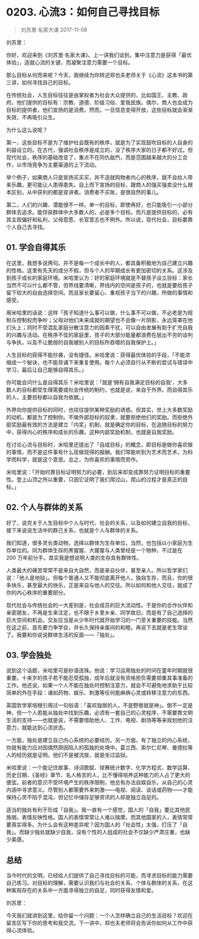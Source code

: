 # 0203. 心流3：如何自己寻找目标
> 刘苏里·名家大课
2017-11-08

刘苏里：

你好，欢迎来到《刘苏里·名家大课》。上一讲我们谈到，集中注意力是获得「最优体验」，造就心流的关键，而凝聚注意力需要一个目标。

那么目标从何而来呢？今天，我继续为你转述郑也夫老师关于《心流》这本书的第三讲，如何寻找自己的目标。

在传统社会，人生目标往往是由掌权者为社会大众提供的，比如国王、主教、政府。他们提供的目标有：宗教、道德、阶级习俗、爱我民族。偶尔，商人也会成为目标的提供者，他们宣扬的是消费。然而，一旦信息变得开放，这些目标就会渐渐失效，不再吸引众生。

为什么这么说呢？

第一，这些目标不是为了维护社会既有的秩序，就是为了实现鼓吹目标的人自身的利益设立的。在古代，强调社会秩序是成立的，没了秩序大家的日子都不好过。但现代社会，秩序的基础改变了，重点不在同仇敌忾，而是范围越来越大的分工合作，以市场竞争为主要渠道的上下流动。

举个例子，如果商人只是宣扬买买买，并不造就购物者内心的秩序，就不会给人带来乐趣，更可能让人患得患失。自上而下宣扬的目标，跟商人的强买强卖没什么根本区别，从中获利的都是宣讲者。消费者不买账，是很自然的事儿。

第二，人们的兴趣、潜能很不一样。单一的目标，即使再好，也只能吸引一小部分群体去追求。能俘获群体中大多数人的，必是多个目标。而凡是提供目标的，必有其主观偏好和私利，父母意愿、长官意志也不例外。所以说，现代社会，目标要靠个人自己去寻找。

## 01. 学会自得其乐

在这里，我想多说两句。并不是每一个成长中的人，都具备积极地为自己建立兴趣的性格。这里有先天的成分不假，但与个人的早期成长有更加密切的关系。这涉及到孩子成长的家庭环境。米哈里认为：好的家庭环境就是不替孩子设立目标：家长当然不可以什么都不管，但界线要清晰，界线内的空间是孩子的，也就是要给孩子留下较大的自由选择空间。而且家长要留心、重视孩子当下的兴趣，所做的事情和感受。

用米哈里的话说：这样「孩子知道什么事可以做，什么事不可以做，不必老是为规制与控制权而争吵；父母对他们未来成就的期望也不会像一片阴影，永远笼罩在他们头上；同时不受混乱家庭分散注意力的因素干扰，可以自由发展有助于扩充自我的兴趣与活动。在秩序不佳的家庭里，孩子的大部分能量都浪费在层出不穷的谈判与争执，以及不让脆弱的自我被别人的目标所吞噬的自我保护上。」

人生目标的获得不能抄袭，没有捷径。米哈里说：获得最优体验的手段，「不能浓缩成一个秘诀，也不能背诵下来重复使用。每个人必须自行从不断的尝试与错误中学习，最后让自己能够自得其乐。」

你可能会问什么是自得其乐？米哈里说：「就是‘拥有自我满足目标的自我’，大多数人的目标都受生理需要或社会传统的制约，也就是说，来自于外界。而自得其乐的人，主要目标都以自我为依据。」

外界向你提供目标的同时，也往往提供某种奖励的诱惑。但其实，世上大多数奖励的动机，都是为了控制你。不做外部目标的奴隶，就要拒绝他们的奖励。而拒绝外部奖励最有效的方法是建立「内奖」机制，就是确定你的目标，在追随目标的努力中，获得内心的秩序和成长的乐趣，这种内部奖励机制，也就是自我奖励。

在讨论心流与目标时，米哈里还提出了「自成目标」的概念，即目标是做你喜欢做的事情，而不是这件事有什么现做现得的报酬。我们常能听到为艺术而艺术，为科学而科学，就是这个意思。总之，为你喜欢的事情而劳作。

米哈里说：「开始时靠目标证明努力的必要，到后来却变成靠努力证明目标的重要性。登上山顶之所以重要，只因它证明了我们爬过山，爬山的过程才是真正的目标。」

## 02. 个人与群体的关系

好了，说完关于人生目标中个人与时代、社会的关系，以及如何建立自我的目标，接下来说说生活中的群己关系，也就是个人与群体的关系。

我们知道，很多灵长类动物，选择以群体为生存单位，当然，也包括以小家庭为生存单位的。同为群体生存的黑猩猩、大猩猩与人类曾经是一个物种，不过是在 200 万年前分手。其实我是想说明人类的生存具有群体性。

人类最大的痛苦常常不是来自大自然，而是来自伙伴，甚至亲人。所以哲学家们说：「他人是地狱」。但每个普通人又不能彻底离开他人，独自生存，而且，你的很多快乐，甚至最大的快乐，正是来自与他人的交往。所以如何和他人交往，就成了你的内心秩序的重要部分。

现代社会与传统社会的一大差别是，社会成员的巨大流动性。于是你的合作伙伴和亲密朋友，不再是生来注定，也不限于乡里乡亲、同学故旧，而是有了自己选择的巨大空间和机会。交友应当是从少年时代就开始学习的一门至关重要的技能。当然在这之前，首先要力争学会，并长久保持亲属间的和睦。再说下去就是老生常谈了。我要和你说说群体生活的反面——「独处」。

## 03. 学会独处

说到这个话题，米哈里可是妙语连珠。他说：学习运用独处的时间在童年时期就很重要。十来岁的孩子若不能忍受孤独，成年后就没有资格担负需要郑重其事准备的工作。他还说，如果一个人不能在独处时控制注意力，就会不可避免地求助于比较简单的外在手段：诸如药物、娱乐、刺激等任何能麻痹心灵或转移注意力的东西。

英国哲学家培根引用过一句俗语：「喜欢独居的人，不是野兽就是神」。倒不一定是神，但一个人若能从独处中找到乐趣，必须有一套自己的心灵程序，不需要靠文明生活的支持——也就是说，不需要借助他人、工作、电视、剧场等等来规划他的注意力，就能达到心流状态。

一方面，独处是建立自己内心系统的必要经历。另一方面，有了独立的内心系统，你就有能力应对因偶然原因陷入的孤独的处境中。葛兰西、索尔仁尼琴、曼德拉等人的经历就是证明。他们不是被流放，就是坐过监狱。

米哈里说：一个能记住故事、诗词歌赋、球赛统计数字、化学方程式、数学运算、历史日期、《圣经》章节、名人格言的人，比不懂得培养这种能力的人占了更大的便宜。前者的意识不受环境产生的秩序限制，他总有办法自娱自乐，从自己的心灵内涵中寻求意义。尽管别人都需要外来刺激——电视、阅读、谈话或药物——才能保持心灵不陷于混沌，但记忆中储存足够资讯的人却是独立自足的。

适当的独处有利于形成「自我」。我一直有一个感觉，国人的「自我」要比其他民族弱。表情反映性格。国人的表情常常让人难以揣摩。而其他国家的人，表情常常要真实得多。为什么会有这种差异呢？因为国人的「社会性」太强，打压了「自我」。而缺少独处就缺少自我，没有个性的人组成的社会不仅缺少严肃庄重，也缺少美感。

## 总结

当今时代的文明，已经给人们提供了自己寻找目标的可能，而寻求目标的能力需要自己练习。对目标的理解，需要认识我们与社会的关系、个体与群体的关系，在这种客观存在的关系中一方面寻得独立的自足，同时获得友情和爱。

刘苏里：

今天我们就讲到这里，给你留一个问题：一个人怎样确立自己的生活目标？欢迎在留言区写下你的思考和我交流。下一讲中，郑也夫老师将会告诉你如何从工作中获得心流体验。




